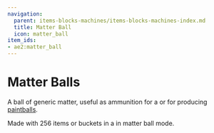 ```yaml
---
navigation:
  parent: items-blocks-machines/items-blocks-machines-index.md
  title: Matter Ball
  icon: matter_ball
item_ids:
- ae2:matter_ball
---
```

# Matter Balls

<ItemImage id="matter_ball" scale="4" />

A ball of generic matter, useful as ammunition for a <ItemLink id="matter_cannon" /> or for producing [paintballs](paintballs.md).

Made with 256 items or buckets in a <ItemLink id="condenser" /> in matter ball mode.